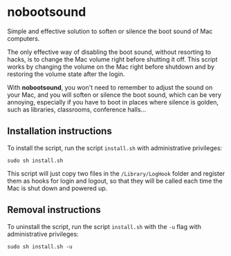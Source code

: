 # nobootsound
Simple and effective solution to soften or silence the boot sound of Mac computers.

The only effective way of disabling the boot sound, without resorting to hacks, is to change the Mac volume right before shutting it off. This script works by changing the volume on the Mac right before shutdown and by restoring the volume state after the login.

With **nobootsound**, you won't need to remember to adjust the sound on your Mac, and you will soften or silence the boot sound, which can be very annoying, especially if you have to boot in places where silence is golden, such as libraries, classrooms, conference halls...

## Installation instructions
To install the script, run the script `install.sh` with administrative privileges:

    sudo sh install.sh
	
This script will just copy two files in the `/Library/LogHook` folder and register them as hooks for login and logout, so that they will be called each time the Mac is shut down and powered up.

## Removal instructions
To uninstall the script, run the script `install.sh` with the `-u` flag with administrative privileges:

    sudo sh install.sh -u
